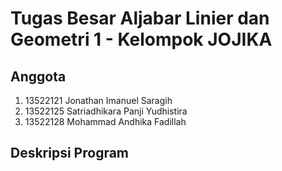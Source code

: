 # Tugas Besar Aljabar Linier dan Geometri 1 - Kelompok JOJIKA

## Anggota

1. 13522121 Jonathan Imanuel Saragih
2. 13522125 Satriadhikara Panji Yudhistira
3. 13522128 Mohammad Andhika Fadillah

## Deskripsi Program
